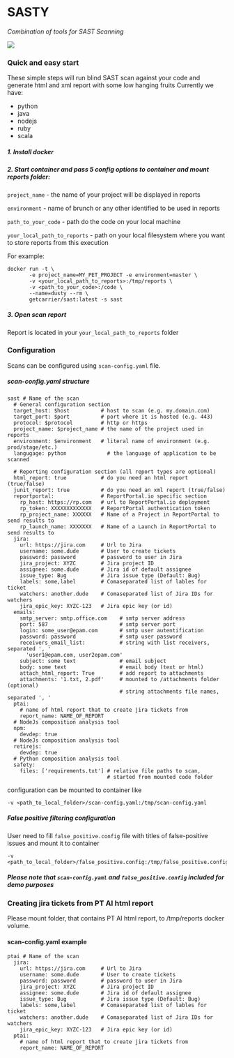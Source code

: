 # SASTY 
*Combination of tools for SAST Scanning*

[![](https://dockerbuildbadges.quelltext.eu/status.svg?organization=getcarrier&repository=sast)](https://hub.docker.com/r/getcarrier/sast/builds/)

### Quick and easy start
These simple steps will run blind SAST scan against your code and generate html and xml report with some low hanging fruits
Currently we have:
- python
- java
- nodejs
- ruby
- scala

##### 1. Install docker
 
##### 2. Start container and pass 5 config options to container and mount reports folder:

`project_name` - the name of your project will be displayed in reports

`environment` - name of brunch or any other identified to be used in reports

`path_to_your_code` - path do the code on your local machine

`your_local_path_to_reports` - path on your local filesystem where you want to store reports from this execution

For example:

``` 
docker run -t \
       -e project_name=MY_PET_PROJECT -e environment=master \
       -v <your_local_path_to_reports>:/tmp/reports \
       -v <path_to_your_code>:/code \
       --name=dusty --rm \
       getcarrier/sast:latest -s sast
```

##### 3. Open scan report
Report is located in your `your_local_path_to_reports` folder

### Configuration
Scans can be configured using `scan-config.yaml` file.

##### scan-config.yaml structure
```
sast # Name of the scan
  # General configuration section
  target_host: $host          # host to scan (e.g. my.domain.com)
  target_port: $port          # port where it is hosted (e.g. 443)
  protocol: $protocol         # http or https
  project_name: $project_name # the name of the project used in reports
  environment: $environment   # literal name of environment (e.g. prod/stage/etc.)
  langugage: python             # the language of application to be scanned
  
  # Reporting configuration section (all report types are optional)
  html_report: true           # do you need an html report (true/false)
  junit_report: true          # do you need an xml report (true/false)
  reportportal:               # ReportPortal.io specific section
    rp_host: https://rp.com   # url to ReportPortal.io deployment 
    rp_token: XXXXXXXXXXXXX   # ReportPortal authentication token
    rp_project_name: XXXXXX   # Name of a Project in ReportPortal to send results to
    rp_launch_name: XXXXXXX   # Name of a Launch in ReportPortal to send results to
  jira:
    url: https://jira.com     # Url to Jira
    username: some.dude       # User to create tickets
    password: password        # password to user in Jira
    jira_project: XYZC        # Jira project ID
    assignee: some.dude       # Jira id of default assignee
    issue_type: Bug           # Jira issue type (Default: Bug)
    labels: some,label        # Comaseparated list of lables for ticket
    watchers: another.dude    # Comaseparated list of Jira IDs for watchers
    jira_epic_key: XYZC-123   # Jira epic key (or id)
  emails:
    smtp_server: smtp.office.com    # smtp server address
    port: 587                       # smtp server port
    login: some_user@epam.com       # smtp user autentification
    password: password              # smtp user password
    receivers_email_list:           # string with list receivers, separated ', '
      'user1@epam.com, user2epam.com' 
    subject: some text              # email subject
    body: some text                 # email body (text or html)
    attach_html_report: True        # add report to attachments
    attachments: '1.txt, 2.pdf'     # mounted to /attachments folder (optional)
                                    # string attachments file names, separated ', '
  ptai:
    # name of html report that to create jira tickets from
    report_name: NAME_OF_REPORT
  # NodeJs composition analysis tool
  npm:
    devdep: true
  # NodeJs composition analysis tool
  retirejs:
    devdep: true
  # Python composition analysis tool
  safety:
    files: ['requirements.txt'] # relative file paths to scan, 
                                # started from mounted code folder
```
configuration can be mounted to container like 
```
-v <path_to_local_folder>/scan-config.yaml:/tmp/scan-config.yaml
```

##### False positive filtering configuration
User need to fill `false_positive.config` file with titles of false-positive issues and mount it to container
```
-v <path_to_local_folder>/false_positive.config:/tmp/false_positive.config
```

##### Please note that `scan-config.yaml` and `false_positive.config` included for demo purposes

### Creating jira tickets from PT AI html report

Please mount folder, that contains PT AI html report, to /tmp/reports docker volume.

#### scan-config.yaml example
```
ptai # Name of the scan
  jira:
    url: https://jira.com     # Url to Jira
    username: some.dude       # User to create tickets
    password: password        # password to user in Jira
    jira_project: XYZC        # Jira project ID
    assignee: some.dude       # Jira id of default assignee
    issue_type: Bug           # Jira issue type (Default: Bug)
    labels: some,label        # Comaseparated list of lables for ticket
    watchers: another.dude    # Comaseparated list of Jira IDs for watchers
    jira_epic_key: XYZC-123   # Jira epic key (or id) 
  ptai:
    # name of html report that to create jira tickets from
    report_name: NAME_OF_REPORT
